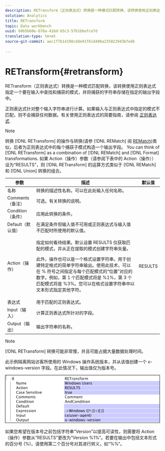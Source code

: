 ```yaml
---
description: RETransform（正则表达式）转换是一种模式匹配转换，该转换使用正则表达式指定一个要在输入中查找和捕获的模式，并将捕获的字符串存储在指定的输出字段中。
solution: Analytics
title: RETransform
topic: Data workbench
uuid: 60b5b60e-678a-416d-b5c3-57b1bbefce7d
translation-type: tm+mt
source-git-commit: aec1f7b14198cdde91f61d490a235022943bfedb

---
```



# RETransform{#retransform}

RETransform（正则表达式）转换是一种模式匹配转换，该转换使用正则表达式指定一个要在输入中查找和捕获的模式，并将捕获的字符串存储在指定的输出字段中。

正则表达式针对整个输入字符串进行计算。如果输入与正则表达式中指定的模式不匹配，则不会捕获任何数据。有关使用正则表达式的简要指南，请参阅 [正则表达式](../../../../../home/c-dataset-const-proc/c-reg-exp.md#concept-070077baa419475094ef0469e92c5b9c).

>[!NOTE]
>
>转换 [!DNL RETransform] 的操作与转换(请参 [!DNL REMatch] 阅 [REMatch](../../../../../home/c-dataset-const-proc/c-data-trans/c-transf-types/c-standard-transf/c-rematch.md#concept-7f0b1caad1df46aabef4448f88261a8e))类似，后者为正则表达式中的每个捕获子模式构造一个输出字段。 You can think of [!DNL RETransform] as a combination of [!DNL REMatch] and [!DNL Format] transformations. 如果 Action（操作）参数（请参阅下表中的 Action（操作））设为“RESULTS”，则 [!DNL RETransform] 的运算方式类似于 [!DNL REMatch] 和 [!DNL Union] 转换的组合。

<table id="table_51B7342E6A5E4E31913BD0F6A6ACC424"> 
 <thead> 
  <tr> 
   <th colname="col1" class="entry"> 参数 </th> 
   <th colname="col2" class="entry"> 描述 </th> 
   <th colname="col3" class="entry"> 默认值 </th> 
  </tr> 
 </thead>
 <tbody> 
  <tr> 
   <td colname="col1"> 名称 </td> 
   <td colname="col2"> 转换的描述性名称。可以在此处输入任何名称。 </td> 
   <td colname="col3"></td> 
  </tr> 
  <tr> 
   <td colname="col1"> Comments（备注） </td> 
   <td colname="col2"> 可选。有关转换的说明。 </td> 
   <td colname="col3"></td> 
  </tr> 
  <tr> 
   <td colname="col1"> Condition（条件） </td> 
   <td colname="col2"> 应用此转换的条件。 </td> 
   <td colname="col3"></td> 
  </tr> 
  <tr> 
   <td colname="col1"> Default（默认值） </td> 
   <td colname="col2"> 在满足条件但输入值不可用或正则表达式与输入值不匹配时所使用的默认值。 </td> 
   <td colname="col3"></td> 
  </tr> 
  <tr> 
   <td colname="col1"> Action（操作） </td> 
   <td colname="col2"> <p>指定如何看待结果。默认设置 RESULTS 仅获取匹配的模式，并从正在提取的模式创建字符串矢量。 </p> <p> 此外，操作也可以是一个格式设置字符串，用于创建特定格式的简单字符串输出。使用此技术，可以在 % 符号之间指定与每个匹配模式的“位置”对应的数字。例如，第 1 个匹配模式将是 %1%，第 3 个匹配模式将是 %3%。您可以在格式设置字符串中以文本形式指定其他字符。 </p> </td> 
   <td colname="col3"> RESULTS </td> 
  </tr> 
  <tr> 
   <td colname="col1"> 表达式 </td> 
   <td colname="col2"> 用于匹配的正则表达式。 </td> 
   <td colname="col3"></td> 
  </tr> 
  <tr> 
   <td colname="col1"> Input（输入） </td> 
   <td colname="col2"> 计算正则表达式所针对的字段。 </td> 
   <td colname="col3"></td> 
  </tr> 
  <tr> 
   <td colname="col1"> Output（输出） </td> 
   <td colname="col2"> 输出字符串的名称。 </td> 
   <td colname="col3"></td> 
  </tr> 
 </tbody> 
</table>

>[!NOTE]
>
>[!DNL RETransform] 转换可能非常慢，并且可能占据大量数据处理时间。

此示例隔离网站访客所使用的 Windows 操作系统版本，并从该值创建一个 x-windows-version 字段。在此情况下，输出值仅为版本号。

![](assets/cfg_TransformationType_RegularExpression.png)

如果您希望在版本号之前包括字符串“Version”以提高可读性，则需要将 Action（操作）参数从“RESULTS”更改为“Version %1%”。若要在输出中包括文本形式的百分号 (%)，请使用第二个百分号对其进行转义，如“%%”。

